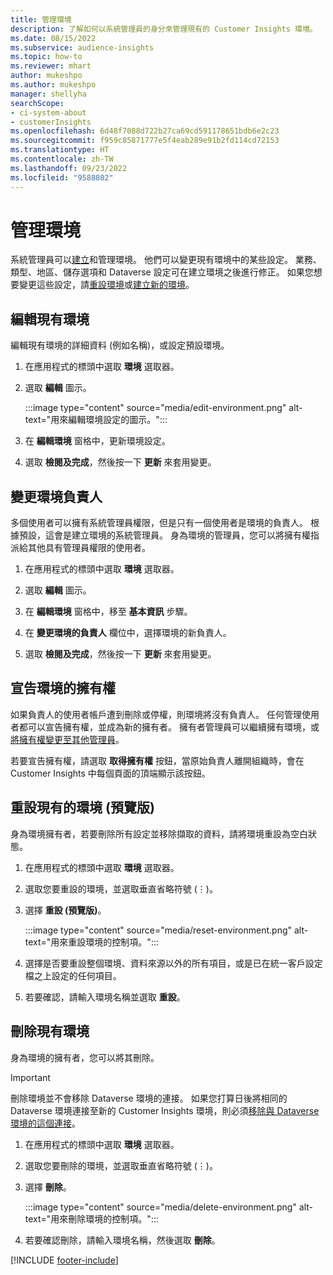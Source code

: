 ```yaml
---
title: 管理環境
description: 了解如何以系統管理員的身分來管理現有的 Customer Insights 環境。
ms.date: 08/15/2022
ms.subservice: audience-insights
ms.topic: how-to
ms.reviewer: mhart
author: mukeshpo
ms.author: mukeshpo
manager: shellyha
searchScope:
- ci-system-about
- customerInsights
ms.openlocfilehash: 6d48f7088d722b27ca69cd591178651bdb6e2c23
ms.sourcegitcommit: f959c85871777e5f4eab289e91b2fd114cd72153
ms.translationtype: HT
ms.contentlocale: zh-TW
ms.lasthandoff: 09/23/2022
ms.locfileid: "9588802"
---
```

# <a name="manage-environments"></a>管理環境

系統管理員可以[建立](create-environment.md)和管理環境。 他們可以變更現有環境中的某些設定。 業務、類型、地區、儲存選項和 Dataverse 設定可在建立環境之後進行修正。 如果您想要變更這些設定，請[重設環境](#reset-an-existing-environment-preview)或[建立新的環境](create-environment.md)。

## <a name="edit-an-existing-environment"></a>編輯現有環境

編輯現有環境的詳細資料 (例如名稱)，或設定預設環境。

1. 在應用程式的標頭中選取 **環境** 選取器。

1. 選取 **編輯** 圖示。

   :::image type="content" source="media/edit-environment.png" alt-text="用來編輯環境設定的圖示。":::

1. 在 **編輯環境** 窗格中，更新環境設定。

1. 選取 **檢閱及完成**，然後按一下 **更新** 來套用變更。

## <a name="change-the-owner-of-an-environment"></a>變更環境負責人

多個使用者可以擁有系統管理員權限，但是只有一個使用者是環境的負責人。 根據預設，這會是建立環境的系統管理員。 身為環境的管理員，您可以將擁有權指派給其他具有管理員權限的使用者。

1. 在應用程式的標頭中選取 **環境** 選取器。

1. 選取 **編輯** 圖示。

1. 在 **編輯環境** 窗格中，移至 **基本資訊** 步驟。

1. 在 **變更環境的負責人** 欄位中，選擇環境的新負責人。  

1. 選取 **檢閱及完成**，然後按一下 **更新** 來套用變更。

## <a name="claim-ownership-of-an-environment"></a>宣告環境的擁有權

如果負責人的使用者帳戶遭到刪除或停權，則環境將沒有負責人。 任何管理使用者都可以宣告擁有權，並成為新的擁有者。 擁有者管理員可以繼續擁有環境，或[將擁有權變更至其他管理員](#change-the-owner-of-an-environment)。

若要宣告擁有權，請選取 **取得擁有權** 按鈕，當原始負責人離開組織時，會在 Customer Insights 中每個頁面的頂端顯示該按鈕。

## <a name="reset-an-existing-environment-preview"></a>重設現有的環境 (預覽版)

身為環境擁有者，若要刪除所有設定並移除擷取的資料，請將環境重設為空白狀態。

1. 在應用程式的標頭中選取 **環境** 選取器。

1. 選取您要重設的環境，並選取垂直省略符號 (&vellip;)。

1. 選擇 **重設 (預覽版)**。

   :::image type="content" source="media/reset-environment.png" alt-text="用來重設環境的控制項。":::

1. 選擇是否要重設整個環境、資料來源以外的所有項目，或是已在統一客戶設定檔之上設定的任何項目。

1. 若要確認，請輸入環境名稱並選取 **重設**。

## <a name="delete-an-existing-environment"></a>刪除現有環境

身為環境的擁有者，您可以將其刪除。

> [!IMPORTANT]
> 刪除環境並不會移除 Dataverse 環境的連接。 如果您打算日後將相同的 Dataverse 環境連接至新的 Customer Insights 環境，則必須[移除與 Dataverse 環境的這個連接](customer-insights-dataverse.md#remove-an-existing-connection-to-a-dataverse-environment)。

1. 在應用程式的標頭中選取 **環境** 選取器。

1. 選取您要刪除的環境，並選取垂直省略符號 (&vellip;)。 

1. 選擇 **刪除**。

   :::image type="content" source="media/delete-environment.png" alt-text="用來刪除環境的控制項。":::

1. 若要確認刪除，請輸入環境名稱，然後選取 **刪除**。

[!INCLUDE [footer-include](includes/footer-banner.md)]
